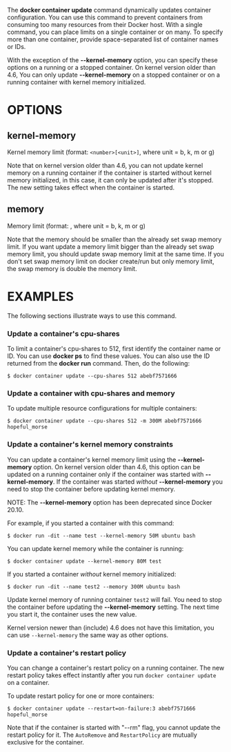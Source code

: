 The **docker container update** command dynamically updates container configuration.
You can use this command to prevent containers from consuming too many 
resources from their Docker host.  With a single command, you can place 
limits on a single container or on many. To specify more than one container,
provide space-separated list of container names or IDs.

With the exception of the **--kernel-memory** option, you can specify these
options on a running or a stopped container. On kernel version older than
4.6, You can only update **--kernel-memory** on a stopped container or on
a running container with kernel memory initialized.

# OPTIONS

## kernel-memory

Kernel memory limit (format: `<number>[<unit>]`, where unit = b, k, m or g)

Note that on kernel version older than 4.6, you can not update kernel memory on
a running container if the container is started without kernel memory initialized,
in this case, it can only be updated after it's stopped. The new setting takes
effect when the container is started.

## memory

Memory limit (format: <number><optional unit>, where unit = b, k, m or g)

Note that the memory should be smaller than the already set swap memory limit.
If you want update a memory limit bigger than the already set swap memory limit,
you should update swap memory limit at the same time. If you don't set swap memory 
limit on docker create/run but only memory limit, the swap memory is double
the memory limit.

# EXAMPLES

The following sections illustrate ways to use this command.

### Update a container's cpu-shares

To limit a container's cpu-shares to 512, first identify the container
name or ID. You can use **docker ps** to find these values. You can also
use the ID returned from the **docker run** command.  Then, do the following:

```console
$ docker container update --cpu-shares 512 abebf7571666
```

### Update a container with cpu-shares and memory

To update multiple resource configurations for multiple containers:

```console
$ docker container update --cpu-shares 512 -m 300M abebf7571666 hopeful_morse
```

### Update a container's kernel memory constraints

You can update a container's kernel memory limit using the **--kernel-memory**
option. On kernel version older than 4.6, this option can be updated on a
running container only if the container was started with **--kernel-memory**.
If the container was started *without* **--kernel-memory** you need to stop
the container before updating kernel memory.

NOTE: The **--kernel-memory** option has been deprecated since Docker 20.10.

For example, if you started a container with this command:

```console
$ docker run -dit --name test --kernel-memory 50M ubuntu bash
```

You can update kernel memory while the container is running:

```console
$ docker container update --kernel-memory 80M test
```

If you started a container *without* kernel memory initialized:

```console
$ docker run -dit --name test2 --memory 300M ubuntu bash
```

Update kernel memory of running container `test2` will fail. You need to stop
the container before updating the **--kernel-memory** setting. The next time you
start it, the container uses the new value.

Kernel version newer than (include) 4.6 does not have this limitation, you
can use `--kernel-memory` the same way as other options.

### Update a container's restart policy

You can change a container's restart policy on a running container. The new
restart policy takes effect instantly after you run `docker container update` on a
container.

To update restart policy for one or more containers:

```console
$ docker container update --restart=on-failure:3 abebf7571666 hopeful_morse
```

Note that if the container is started with "--rm" flag, you cannot update the restart
policy for it. The `AutoRemove` and `RestartPolicy` are mutually exclusive for the
container.
